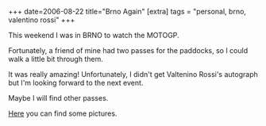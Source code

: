 +++
date=2006-08-22
title="Brno Again"
[extra]
tags = "personal, brno, valentino rossi"
+++
<!-- more -->
This weekend I was in BRNO to watch the MOTOGP.

Fortunately, a friend of mine had two passes for the paddocks, so I
could walk a little bit through them.

It was really amazing! Unfortunately, I didn't get Valtenino Rossi's
autograph but I'm looking forward to the next event.

Maybe I will find other passes.

[Here](http://basetta.pupazzo.org/gallery/20060819Brno) you can find some pictures.
